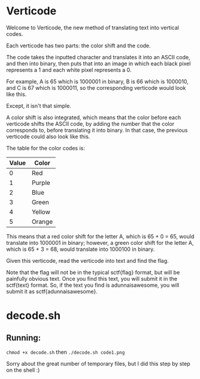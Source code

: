 # Verticode
Welcome to Verticode, the new method of translating text into vertical codes.

Each verticode has two parts: the color shift and the code.

The code takes the inputted character and translates it into an ASCII code, and then into binary, then puts that into an image in which each black pixel represents a 1 and each white pixel represents a 0.

For example, A is 65 which is 1000001 in binary, B is 66 which is 1000010, and C is 67 which is 1000011, so the corresponding verticode would look like this.

Except, it isn't that simple.

A color shift is also integrated, which means that the color before each verticode shifts the ASCII code, by adding the number that the color corresponds to, before translating it into binary. In that case, the previous verticode could also look like this.

The table for the color codes is:

| Value | Color |
| ----- | ----- |
| 0 | Red |
| 1 | Purple |
| 2 | Blue |
| 3 | Green |
| 4 | Yellow |
| 5 | Orange |

This means that a red color shift for the letter A, which is 65 + 0 = 65, would translate into 1000001 in binary; however, a green color shift for the letter A, which is 65 + 3 = 68, would translate into 1000100 in binary.

Given this verticode, read the verticode into text and find the flag.

Note that the flag will not be in the typical sctf{flag} format, but will be painfully obvious text. Once you find this text, you will submit it in the sctf{text} format. So, if the text you find is adunnaisawesome, you will submit it as sctf{adunnaisawesome}.

# decode.sh
## Running:
`chmod +x decode.sh`
then
`./decode.sh code1.png`

Sorry about the great number of temporary files, but I did this step by step on the shell :)
